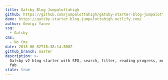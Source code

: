 ```yaml
---
title: Gatsby Blog Jumpalottahigh
github: https://github.com/jumpalottahigh/gatsby-starter-blog-jumpalottahigh
demo: https://gatsby-starter-blog-jumpalottahigh.netlify.com/
author: Georgi Yanev
ssg:
  - Gatsby
cms:
  - No Cms
date: 2018-06-02T18:38:14.000Z
github_branch: master
description: >-
  Gatsby v2 blog starter with SEO, search, filter, reading progress, mobile menu
  fab
stale: true
---
```

